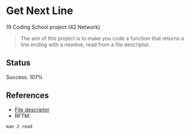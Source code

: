 # Get Next Line

19 Coding School project (42 Network)

>The aim of this project is to make you code a function that returns a line
ending with a newline, read from a file descriptor.

## Status

Success: 107%

## References
- [File descriptor](https://en.wikipedia.org/wiki/File_descriptor)
- RFTM:
```
man 2 read
```
